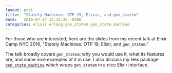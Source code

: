 ```yaml
---
layout: post
title:  "Stately Machines: OTP 19, Elixir, and gen_statem"
date:   2016-07-27 12:35:35 -0400
categories: elixir erlang gen_statem gen_state_machine
---
```

For those who are interested, here are the slides from my recent talk at Elixir Camp NYC 2016, "Stately Machines: OTP 19, Elixir, and `gen_statem`."

The talk broadly covers `gen_statem`: why you would use it, what its features are, and some nice examples of it in use. I also discuss my Hex package [`gen_state_machine`](https://hex.pm/packages/gen_state_machine) which wraps `gen_statem` in a nice Elixir interface.

<script async class="speakerdeck-embed" data-id="469d89daf9dd4a98a7d6c4e22d38445e" data-ratio="1.33333333333333" src="//speakerdeck.com/assets/embed.js"></script>
